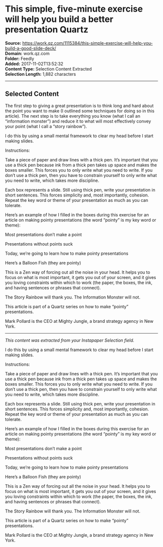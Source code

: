 # This simple, five-minute exercise will help you build a better presentation Quartz

**Source:** https://work.qz.com/1115384/this-simple-exercise-will-help-you-build-a-good-slide-deck/  
**Domain:** work.qz.com  
**Folder:** Feedly  
**Added:** 2017-11-02T13:52:32  
**Content Type:** Selection Content Extracted  
**Selection Length:** 1,882 characters  


---

## Selected Content

The first step to giving a great presentation is to think long and hard about the point you want to make (I outlined some techniques for doing so in this article). The next step is to take everything you know (what I call an “information monster”) and reduce it to what will most effectively convey your point (what I call a “story rainbow”).

I do this by using a small mental framework to clear my head before I start making slides.

Instructions:

Take a piece of paper and draw lines with a thick pen. It’s important that you use a thick pen because ink from a thick pen takes up space and makes the boxes smaller. This forces you to only write what you need to write. If you don’t use a thick pen, then you have to constrain yourself to only write what you need to write, which takes more discipline.

Each box represents a slide. Still using thick pen, write your presentation in short sentences. This forces simplicity and, most importantly, cohesion. Repeat the key word or theme of your presentation as much as you can tolerate.

Here’s an example of how I filled in the boxes during this exercise for an article on making pointy presentations (the word “pointy” is my key word or theme):

Most presentations don’t make a point

Presentations without points suck

Today, we’re going to learn how to make pointy presentations

Here’s a Balloon Fish (they are pointy)

This is a Zen way of forcing out all the noise in your head. It helps you to focus on what is most important, it gets you out of your screen, and it gives you loving constraints within which to work (the paper, the boxes, the ink, and having sentences or phrases that connect).

The Story Rainbow will thank you. The Information Monster will not.

This article is part of a Quartz series on how to make “pointy” presentations.

Mark Pollard is the CEO at Mighty Jungle, a brand strategy agency in New York.

---

*This content was extracted from your Instapaper Selection field.*

I do this by using a small mental framework to clear my head before I start making slides.

Instructions:

Take a piece of paper and draw lines with a thick pen. It’s important that you use a thick pen because ink from a thick pen takes up space and makes the boxes smaller. This forces you to only write what you need to write. If you don’t use a thick pen, then you have to constrain yourself to only write what you need to write, which takes more discipline.

Each box represents a slide. Still using thick pen, write your presentation in short sentences. This forces simplicity and, most importantly, cohesion. Repeat the key word or theme of your presentation as much as you can tolerate.

Here’s an example of how I filled in the boxes during this exercise for an article on making pointy presentations (the word “pointy” is my key word or theme):

Most presentations don’t make a point

Presentations without points suck

Today, we’re going to learn how to make pointy presentations

Here’s a Balloon Fish (they are pointy)

This is a Zen way of forcing out all the noise in your head. It helps you to focus on what is most important, it gets you out of your screen, and it gives you loving constraints within which to work (the paper, the boxes, the ink, and having sentences or phrases that connect).

The Story Rainbow will thank you. The Information Monster will not.

This article is part of a Quartz series on how to make “pointy” presentations.

Mark Pollard is the CEO at Mighty Jungle, a brand strategy agency in New York.
